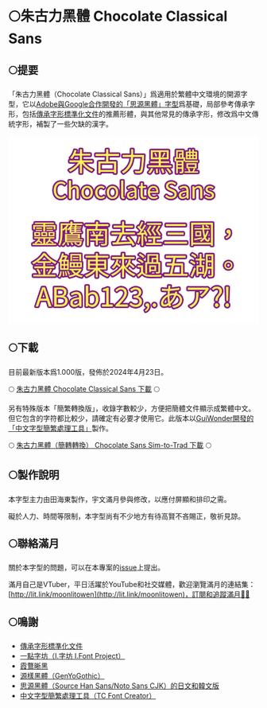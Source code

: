 # 🌕朱古力黑體 Chocolate Classical Sans

## 🌕提要

「朱古力黑體（Chocolate Classical Sans）」爲適用於繁體中文環境的開源字型，它以[Adobe與Google合作開發的「思源黑體」字型](https://github.com/adobe-fonts/source-han-sans/)爲基礎，局部參考傳承字形，包括[傳承字形標準化文件](https://github.com/ichitenfont/inheritedglyphs)的推薦形體，與其他常見的傳承字形，修改爲中文傳統字形，補製了一些欠缺的漢字。

![示範文字](img/img01.png)

## 🌕下載

目前最新版本爲1.000版，發佈於2024年4月23日。

🌕 [朱古力黑體 Chocolate Classical Sans 下載](fonts/ChocolateClassicalSans.otf) 🌕

另有特殊版本「簡繁轉換版」，收錄字數較少，方便把簡體文件顯示成繁體中文。但它包含的字符都比較少，請確定有必要才使用它。此版本以[GuiWonder開發的「中文字型簡繁處理工具」](https://github.com/GuiWonder/TCFontCreator)製作。

🌕 [朱古力黑體（簡轉轉換） Chocolate Sans Sim-to-Trad 下載](fonts/ChocolateSansSimtoTrad.otf) 🌕

## 🌕製作說明

本字型主力由田海東製作，宇文滿月參與修改，以應付屏顯和排印之需。

礙於人力、時間等限制，本字型尚有不少地方有待高賢不吝賜正，敬祈見諒。

## 🌕聯絡滿月
關於本字型的問題，可以在本專案的[issue](https://github.com/MoonlitOwen/ChocolateSans/issues)上提出。

滿月自己是VTuber，平日活躍於YouTube和社交媒體，歡迎瀏覽滿月的連結集：[http://lit.link/moonlitowen](http://lit.link/moonlitowen)，訂閱和追蹤滿月💛💜

## 🌕鳴謝
* [傳承字形標準化文件](https://github.com/ichitenfont/inheritedglyphs)
* [一點字坊（I.字坊 I.Font Project）](https://github.com/ichitenfont)
* [霞鶩晰黑](https://github.com/lxgw/LxgwXiHei)
* [源樣黑體（GenYoGothic）](https://github.com/ButTaiwan/genyog-font)
* [思源黑體（Source Han Sans/Noto Sans CJK）的日文和韓文版](https://github.com/adobe-fonts/source-han-sans/)
* [中文字型簡繁處理工具（TC Font Creator）](https://github.com/GuiWonder/TCFontCreator)
